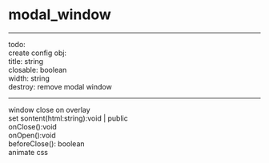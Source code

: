 # modal_window


---
todo:
<br> create config obj: 
<br> title: string
<br> closable: boolean
<br> width: string
<br> destroy: remove modal window
<br>

---
window close on overlay
<br>set sontent(html:string):void | public
<br>onClose():void
<br>onOpen():void
<br>beforeClose(): boolean
<br>animate css 

